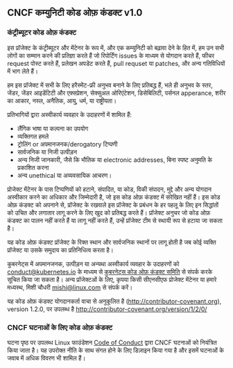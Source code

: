 ## CNCF कम्युनिटी कोड ओफ़ कंडक्ट v1.0

### कंट्रीब्यूटर कोड ओफ़ कंडक्ट

इस प्रॉजेक्ट के कंट्रीब्यूटर और मेंटेनर के रूप में, और एक कम्युनिटी को बढ़ावा देने के हित में, हम उन सभी लोगों का सम्मान करने की प्रतिज्ञा करते हैं जो रिपोर्टिंग issues के माध्यम से योगदान करते हैं, फीचर request पोस्ट करते हैं, प्रलेखन अपडेट करते हैं, pull requset या patches, और अन्य गतिविधियों में भाग लेते हैं।

हम इस प्रॉजेक्ट में सभी के लिए हरैस्मेंट-फ्री अनुभव बनाने के लिए प्रतिबद्ध हैं, भले ही अनुभव के स्तर, जेंडर, जेंडर आइडेंटिटी और एक्सप्रेशन, सेक्सुअल ओरिएंटेशन, डिसेबिलिटी, पर्सनल apperance, शरीर का आकार, नस्ल, अनैतिक, आयु, धर्म, या राष्ट्रीयता।

प्रतिभागियों द्वारा अस्वीकार्य व्यवहार के उदाहरणों में शामिल हैं:

* लैंगिक भाषा या कल्पना का उपयोग
* व्यक्तिगत हमले
* ट्रोलिंग or अपमानजनक/derogatory टिप्पणी
* सार्वजनिक या निजी उत्पीड़न
* अन्य निजी जानकारी, जैसे कि भौतिक या electronic addresses, बिना स्पष्ट अनुमति के प्रकाशित करना
* अन्य unethical या अव्यवसायिक आचरण।

प्रोजेक्ट मेंटेनर के पास टिप्पणियों को हटाने, संपादित, या कोड, विकी संपादन, मुद्दे और अन्य योगदान अस्वीकार करने का अधिकार और जिम्मेदारी है, जो इस कोड ओफ़ कंडक्ट में संरेखित नहीं हैं। इस कोड ओफ़ कंडक्ट को अपनाने से, प्रॉजेक्ट के रखवाले इस प्रॉजेक्ट के प्रबंधन के हर पहलू के लिए इन सिद्धांतों को उचित और लगातार लागू करने के लिए खुद को प्रतिबद्ध करते हैं। प्रॉजेक्ट अनुचर जो कोड ओफ़ कंडक्ट का पालन नहीं करते हैं या लागू नहीं करते हैं, उन्हें प्रॉजेक्ट टीम से स्थायी रूप से हटाया जा सकता है।

यह कोड ओफ़ कंडक्ट प्रॉजेक्ट के रिक्त स्थान और सार्वजनिक स्थानों पर लागू होती है जब कोई व्यक्ति प्रॉजेक्ट या उसके समुदाय का प्रतिनिधित्व करता है।

कुबरनेट्स में अपमानजनक, उत्पीड़न या अन्यथा अस्वीकार्य व्यवहार के उदाहरणों को <conduct@kubernetes.io> के माध्यम से [कुबरनेट्स कोड ओफ़ कंडक्ट समिति](https://git.k8s.io/community/committee-code-of-conduct) से संपर्क करके सूचित किया जा सकता है। अन्य प्रॉजेक्टओं के लिए, कृपया किसी सीएनसीएफ प्रोजेक्ट मेंटेनर या हमारे मध्यस्थ, मिशी चौधरी <mishi@linux.com> से संपर्क करें।

यह कोड ओफ़ कंडक्ट योगदानकर्ता वाचा से अनुकूलित है
(http://contributor-covenant.org), version 1.2.0, पर उपलब्ध है
http://contributor-covenant.org/version/1/2/0/

### CNCF घटनाओं के लिए कोड ओफ़ कंडक्ट

घटना पृष्ठ पर उपलब्ध Linux फाउंडेशन [Code of Conduct](https://events.linuxfoundation.org/code-of-conduct/) द्वारा CNCF घटनाओं को नियंत्रित किया जाता है। यह उपरोक्त नीति के साथ संगत होने के लिए डिज़ाइन किया गया है और इसमें घटनाओं के जवाब में अधिक विवरण भी शामिल हैं।